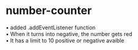 # number-counter

• added .addEventListener function<br>
• When it turns into negative, the number gets red<br>
• It has a limit to 10 positive or negative avaible

